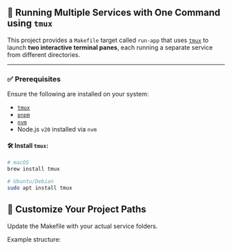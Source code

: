 ## 🚀 Running Multiple Services with One Command using `tmux`

This project provides a `Makefile` target called `run-app` that uses [`tmux`](https://github.com/tmux/tmux/wiki) to launch **two interactive terminal panes**, each running a separate service from different directories.

---

### ✅ Prerequisites

Ensure the following are installed on your system:

- [`tmux`](https://github.com/tmux/tmux/wiki)
- [`pnpm`](https://pnpm.io/)
- [`nvm`](https://github.com/nvm-sh/nvm)
- Node.js `v20` installed via `nvm`

#### 🛠 Install `tmux`:

```bash
# macOS
brew install tmux

# Ubuntu/Debian
sudo apt install tmux
```

## 📂 Customize Your Project Paths

Update the Makefile with your actual service folders.

Example structure:
